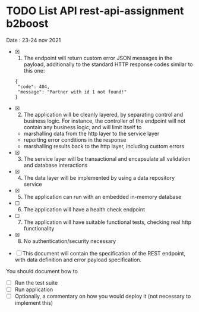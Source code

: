 # TODO List API rest-api-assignment b2boost
Date : 23-24 nov 2021

- [x] 1. The endpoint will return custom error JSON messages in the payload,  additionally to the standard HTTP response codes similar to this one:

   ```
  {
    "code": 404,
    "message": "Partner with id 1 not found!"
  }
   ```

- [x] 2. The application will be cleanly layered, by separating control and  business logic. For instance, the controller of the endpoint will not  contain any business logic, and will limit itself to

  - marshalling data from the http layer to the service layer
  - reporting error conditions in the response
  - marshalling results back to the http layer, including custom errors

- [x] 3. The service layer will be transactional and encapsulate all validation and database interactions

- [x] 4. The data layer will be implemented by using a data repository service

- [x] 5. The application can run with an embedded in-memory database

- [ ] 6. The application will have a health check endpoint

- [ ] 7. The application will have suitable functional tests, checking real http functionality

- [x] 8. No authentication/security necessary

- [ ] This document will contain the specification of the REST endpoint, with data definition and error payload specification.

You should document how to

- [ ] Run the test suite
- [ ] Run application
- [ ] Optionally, a commentary on how you would deploy it (not necessary to implement this)
